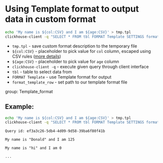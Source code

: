 # Using Template format to output data in custom format

```bash
echo 'My name is ${col:CSV} and I am ${age:CSV}' > tmp.tpl
clickhouse-client -q "SELECT * FROM tbl FORMAT Template SETTINGS format_template_row = 'tmp.tpl'"
```

- `tmp.tpl` - save custom format description to the temporary file
- `${col:CSV}` - placeholder to pick value for `col` column, escaped using CSV rules ([more details](https://clickhouse.com/docs/en/interfaces/formats/#format-template))
- `${age:CSV}` - placeholder to pick value for `age` column
- `clickhouse-client -q` - execute given query through client interface
- `tbl` - table to select data from
- `FORMAT Template` - use Template format for output
- `format_template_row` - set path to our template format file

group: Template_format

## Example: 
```bash
echo 'My name is ${col:CSV} and I am ${age:CSV}' > tmp.tpl
clickhouse-client -q "SELECT * FROM tbl FORMAT Template SETTINGS format_template_row = 'tmp.tpl'"
```
```
Query id: ef3a3c26-5db4-4d09-9d58-39ba6f80f41b

My name is "Donald" and I am 125

My name is "hi" and I am 0

...
```

